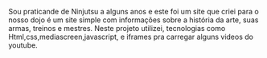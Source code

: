 Sou praticande de Ninjutsu a alguns anos e este foi um site que criei para o nosso dojo
é um site simple com informações sobre a história da arte, suas armas, treinos e mestres.
Neste projeto utilizei, tecnologias como Html,css,mediascreen,javascript, e iframes pra
carregar alguns videos do youtube.

